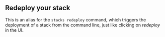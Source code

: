 


## Redeploy your stack

This is an alias for the `stacks redeploy` command, which triggers the deployment of a stack from the command line, just like clicking on _redeploy_ in the UI.

